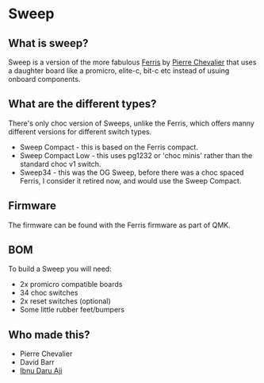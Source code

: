 # Sweep

## What is sweep?

Sweep is a version of the more fabulous [Ferris](https://github.com/pierrechevalier83/ferris) by [Pierre Chevalier](https://github.com/pierrechevalier83/) that uses a daughter board like a promicro, elite-c, bit-c etc instead of usuing onboard components.

## What are the different types?

There's only choc version of Sweeps, unlike the Ferris, which offers manny different versions for different switch types. 


* Sweep Compact - this is based on the Ferris compact.
* Sweep Compact Low - this uses pg1232 or 'choc minis' rather than the standard choc v1 switch.
* Sweep34 - this was the OG Sweep, before there was a choc spaced Ferris, I consider it retired now, and would use the Sweep Compact.

## Firmware

The firmware can be found with the Ferris firmware as part of QMK. 

## BOM

To build a Sweep you will need:

* 2x promicro compatible boards
* 34 choc switches
* 2x reset switches (optional)
* Some little rubber feet/bumpers

## Who made this?

* Pierre Chevalier
* David Barr
* [Ibnu Daru Aji](https://github.com/ibnuda/)